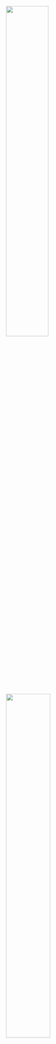 <a href="https://github.com/h1r0kuu">
  <img align="center" width="48%" src="./header.svg" />
</a>
<br/>
<a href="https://github.com/h1r0kuu">
  <img align="center" width="49%" src="./repositories.svg" />
</a>
